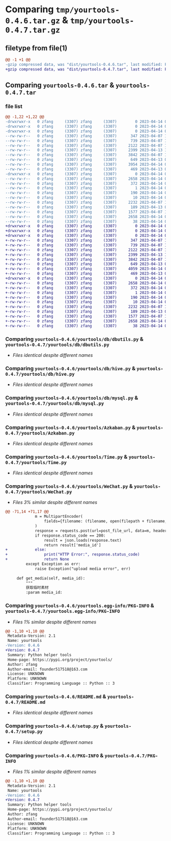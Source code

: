 # Comparing `tmp/yourtools-0.4.6.tar.gz` & `tmp/yourtools-0.4.7.tar.gz`

## filetype from file(1)

```diff
@@ -1 +1 @@
-gzip compressed data, was "dist/yourtools-0.4.6.tar", last modified: Fri Apr 14 09:32:26 2023, max compression
+gzip compressed data, was "dist/yourtools-0.4.7.tar", last modified: Fri Apr 14 09:34:13 2023, max compression
```

## Comparing `yourtools-0.4.6.tar` & `yourtools-0.4.7.tar`

### file list

```diff
@@ -1,22 +1,22 @@
-drwxrwxr-x   0 zfang     (3307) zfang     (3307)        0 2023-04-14 09:32:26.000000 yourtools-0.4.6/
-drwxrwxr-x   0 zfang     (3307) zfang     (3307)        0 2023-04-14 09:32:26.000000 yourtools-0.4.6/yourtools/
-drwxrwxr-x   0 zfang     (3307) zfang     (3307)        0 2023-04-14 09:32:26.000000 yourtools-0.4.6/yourtools/db/
--rw-rw-r--   0 zfang     (3307) zfang     (3307)      347 2023-04-07 10:28:09.000000 yourtools-0.4.6/yourtools/db/__init__.py
--rw-rw-r--   0 zfang     (3307) zfang     (3307)      739 2023-04-07 10:28:09.000000 yourtools-0.4.6/yourtools/db/dbutils.py
--rw-rw-r--   0 zfang     (3307) zfang     (3307)     2122 2023-04-07 10:28:09.000000 yourtools-0.4.6/yourtools/db/hive.py
--rw-rw-r--   0 zfang     (3307) zfang     (3307)     2399 2023-04-13 10:15:47.000000 yourtools-0.4.6/yourtools/db/mysql.py
--rw-rw-r--   0 zfang     (3307) zfang     (3307)     3842 2023-04-07 10:28:09.000000 yourtools-0.4.6/yourtools/Azkaban.py
--rw-rw-r--   0 zfang     (3307) zfang     (3307)      649 2023-04-13 09:13:14.000000 yourtools-0.4.6/yourtools/Time.py
--rw-rw-r--   0 zfang     (3307) zfang     (3307)     3954 2023-04-14 09:31:12.000000 yourtools-0.4.6/yourtools/WeChat.py
--rw-rw-r--   0 zfang     (3307) zfang     (3307)      469 2023-04-13 08:48:52.000000 yourtools-0.4.6/yourtools/__init__.py
-drwxrwxr-x   0 zfang     (3307) zfang     (3307)        0 2023-04-14 09:32:26.000000 yourtools-0.4.6/yourtools.egg-info/
--rw-rw-r--   0 zfang     (3307) zfang     (3307)     2658 2023-04-14 09:32:26.000000 yourtools-0.4.6/yourtools.egg-info/PKG-INFO
--rw-rw-r--   0 zfang     (3307) zfang     (3307)      372 2023-04-14 09:32:26.000000 yourtools-0.4.6/yourtools.egg-info/SOURCES.txt
--rw-rw-r--   0 zfang     (3307) zfang     (3307)        1 2023-04-14 09:32:26.000000 yourtools-0.4.6/yourtools.egg-info/dependency_links.txt
--rw-rw-r--   0 zfang     (3307) zfang     (3307)      190 2023-04-14 09:32:26.000000 yourtools-0.4.6/yourtools.egg-info/requires.txt
--rw-rw-r--   0 zfang     (3307) zfang     (3307)       10 2023-04-14 09:32:26.000000 yourtools-0.4.6/yourtools.egg-info/top_level.txt
--rw-rw-r--   0 zfang     (3307) zfang     (3307)     2232 2023-04-07 10:28:09.000000 yourtools-0.4.6/README.md
--rw-rw-r--   0 zfang     (3307) zfang     (3307)      189 2023-04-13 08:31:32.000000 yourtools-0.4.6/requirements.txt
--rw-rw-r--   0 zfang     (3307) zfang     (3307)     1577 2023-04-07 10:28:09.000000 yourtools-0.4.6/setup.py
--rw-rw-r--   0 zfang     (3307) zfang     (3307)     2658 2023-04-14 09:32:26.000000 yourtools-0.4.6/PKG-INFO
--rw-rw-r--   0 zfang     (3307) zfang     (3307)       38 2023-04-14 09:32:26.000000 yourtools-0.4.6/setup.cfg
+drwxrwxr-x   0 zfang     (3307) zfang     (3307)        0 2023-04-14 09:34:13.000000 yourtools-0.4.7/
+drwxrwxr-x   0 zfang     (3307) zfang     (3307)        0 2023-04-14 09:34:13.000000 yourtools-0.4.7/yourtools/
+drwxrwxr-x   0 zfang     (3307) zfang     (3307)        0 2023-04-14 09:34:13.000000 yourtools-0.4.7/yourtools/db/
+-rw-rw-r--   0 zfang     (3307) zfang     (3307)      347 2023-04-07 10:28:09.000000 yourtools-0.4.7/yourtools/db/__init__.py
+-rw-rw-r--   0 zfang     (3307) zfang     (3307)      739 2023-04-07 10:28:09.000000 yourtools-0.4.7/yourtools/db/dbutils.py
+-rw-rw-r--   0 zfang     (3307) zfang     (3307)     2122 2023-04-07 10:28:09.000000 yourtools-0.4.7/yourtools/db/hive.py
+-rw-rw-r--   0 zfang     (3307) zfang     (3307)     2399 2023-04-13 10:15:47.000000 yourtools-0.4.7/yourtools/db/mysql.py
+-rw-rw-r--   0 zfang     (3307) zfang     (3307)     3842 2023-04-07 10:28:09.000000 yourtools-0.4.7/yourtools/Azkaban.py
+-rw-rw-r--   0 zfang     (3307) zfang     (3307)      649 2023-04-13 09:13:14.000000 yourtools-0.4.7/yourtools/Time.py
+-rw-rw-r--   0 zfang     (3307) zfang     (3307)     4059 2023-04-14 09:33:58.000000 yourtools-0.4.7/yourtools/WeChat.py
+-rw-rw-r--   0 zfang     (3307) zfang     (3307)      469 2023-04-13 08:48:52.000000 yourtools-0.4.7/yourtools/__init__.py
+drwxrwxr-x   0 zfang     (3307) zfang     (3307)        0 2023-04-14 09:34:13.000000 yourtools-0.4.7/yourtools.egg-info/
+-rw-rw-r--   0 zfang     (3307) zfang     (3307)     2658 2023-04-14 09:34:13.000000 yourtools-0.4.7/yourtools.egg-info/PKG-INFO
+-rw-rw-r--   0 zfang     (3307) zfang     (3307)      372 2023-04-14 09:34:13.000000 yourtools-0.4.7/yourtools.egg-info/SOURCES.txt
+-rw-rw-r--   0 zfang     (3307) zfang     (3307)        1 2023-04-14 09:34:13.000000 yourtools-0.4.7/yourtools.egg-info/dependency_links.txt
+-rw-rw-r--   0 zfang     (3307) zfang     (3307)      190 2023-04-14 09:34:13.000000 yourtools-0.4.7/yourtools.egg-info/requires.txt
+-rw-rw-r--   0 zfang     (3307) zfang     (3307)       10 2023-04-14 09:34:13.000000 yourtools-0.4.7/yourtools.egg-info/top_level.txt
+-rw-rw-r--   0 zfang     (3307) zfang     (3307)     2232 2023-04-07 10:28:09.000000 yourtools-0.4.7/README.md
+-rw-rw-r--   0 zfang     (3307) zfang     (3307)      189 2023-04-13 08:31:32.000000 yourtools-0.4.7/requirements.txt
+-rw-rw-r--   0 zfang     (3307) zfang     (3307)     1577 2023-04-07 10:28:09.000000 yourtools-0.4.7/setup.py
+-rw-rw-r--   0 zfang     (3307) zfang     (3307)     2658 2023-04-14 09:34:13.000000 yourtools-0.4.7/PKG-INFO
+-rw-rw-r--   0 zfang     (3307) zfang     (3307)       38 2023-04-14 09:34:13.000000 yourtools-0.4.7/setup.cfg
```

### Comparing `yourtools-0.4.6/yourtools/db/dbutils.py` & `yourtools-0.4.7/yourtools/db/dbutils.py`

 * *Files identical despite different names*

### Comparing `yourtools-0.4.6/yourtools/db/hive.py` & `yourtools-0.4.7/yourtools/db/hive.py`

 * *Files identical despite different names*

### Comparing `yourtools-0.4.6/yourtools/db/mysql.py` & `yourtools-0.4.7/yourtools/db/mysql.py`

 * *Files identical despite different names*

### Comparing `yourtools-0.4.6/yourtools/Azkaban.py` & `yourtools-0.4.7/yourtools/Azkaban.py`

 * *Files identical despite different names*

### Comparing `yourtools-0.4.6/yourtools/Time.py` & `yourtools-0.4.7/yourtools/Time.py`

 * *Files identical despite different names*

### Comparing `yourtools-0.4.6/yourtools/WeChat.py` & `yourtools-0.4.7/yourtools/WeChat.py`

 * *Files 3% similar despite different names*

```diff
@@ -71,14 +71,17 @@
             m = MultipartEncoder(
                 fields={filename: (filename, open(filepath + filename, 'rb'), 'text/plain')},
             )
             response = requests.post(url=post_file_url, data=m, headers={'Content-Type': m.content_type})
             if response.status_code == 200:
                 result = json.loads(response.text)
                 return result['media_id']
+            else:
+                print("HTTP Error:", response.status_code)
+                return None
         except Exception as err:
             raise Exception("upload media error", err)
 
     def get_media(self, media_id):
         """
         获取临时素材
         :param media_id:
```

### Comparing `yourtools-0.4.6/yourtools.egg-info/PKG-INFO` & `yourtools-0.4.7/yourtools.egg-info/PKG-INFO`

 * *Files 1% similar despite different names*

```diff
@@ -1,10 +1,10 @@
 Metadata-Version: 2.1
 Name: yourtools
-Version: 0.4.6
+Version: 0.4.7
 Summary: Python helper tools
 Home-page: https://pypi.org/project/yourtools/
 Author: zfang
 Author-email: founder517518@163.com
 License: UNKNOWN
 Platform: UNKNOWN
 Classifier: Programming Language :: Python :: 3
```

### Comparing `yourtools-0.4.6/README.md` & `yourtools-0.4.7/README.md`

 * *Files identical despite different names*

### Comparing `yourtools-0.4.6/setup.py` & `yourtools-0.4.7/setup.py`

 * *Files identical despite different names*

### Comparing `yourtools-0.4.6/PKG-INFO` & `yourtools-0.4.7/PKG-INFO`

 * *Files 1% similar despite different names*

```diff
@@ -1,10 +1,10 @@
 Metadata-Version: 2.1
 Name: yourtools
-Version: 0.4.6
+Version: 0.4.7
 Summary: Python helper tools
 Home-page: https://pypi.org/project/yourtools/
 Author: zfang
 Author-email: founder517518@163.com
 License: UNKNOWN
 Platform: UNKNOWN
 Classifier: Programming Language :: Python :: 3
```

